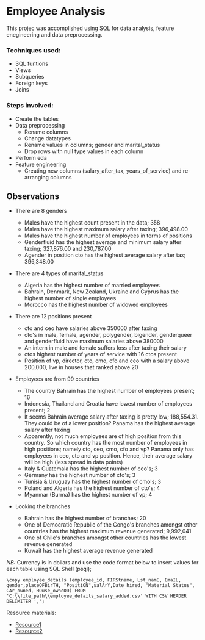 # **Employee Analysis**

This projec was accomplished using SQL for data analysis, feature enegineering and data preprocessing.

### **Techniques used:**
- SQL funtions
- Views
- Subqueries
- Foreign keys
- Joins

### **Steps involved:**
- Create the tables
- Data preprocessing
	- Rename columns
	- Change datatypes
	- Rename values in columns; gender and marital_status
	- Drop rows with null type values in each column
- Perform eda 
- Feature engineering
	- Creating new columns (salary_after_tax, years_of_service) and re-arranging columns

## **Observations**
- There are 8 genders
	- Males have the highest count present in the data; 358
	- Males have the highest maximum salary after taxing; 396,498.00
	- Males have the highest number of employees in terms of positions
	- Genderfluid has the highest average and minimum salary after taxing; 327,876.00 and 230,787.00
	- Agender in position cto has the highest average salary after tax; 396,348.00

- There are 4 types of marital_status
	- Algeria has the highest number of married employees
	- Bahrain, Denmark, New Zealand, Ukraine and Cyprus has the highest number of single employees
	- Morocco has the highest number of widowed employees

- There are 12 positions present
	- cto and ceo have salaries above 350000 after taxing
	- cto's in male, female, agender, polygender, bigender, genderqueer and genderfluid have maximum salaries above 380000
	- An intern in male and female suffers loss after taxing their salary
	- ctos highest number of years of service with 16 ctos present
	- Position of vp, director, cto, cmo, cfo and ceo with a salary above 200,000, live in houses that ranked above 20

- Employees are from 99 countries
	- The country Bahrain has the highest number of employees present; 16
	- Indonesia, Thailand and Croatia have lowest number of employees present; 2
	- It seems Bahrain average salary after taxing is pretty low; 188,554.31. They could be of a lower position? Panama has the highest average salary after taxing
	- Apparently, not much employees are of high position from this country. So which country has the most number of employees in high positions; namely cto, ceo, cmo, cfo and vp? Panama only has employees in ceo, cto and vp position. Hence, their average salary will be high (less spread in data points)
	- Italy & Guatemala has the highest number of ceo's; 3
	- Germany has the highest number of cfo's; 3
	- Tunisia & Uruguay has the highest number of cmo's;  3
	- Poland and Algeria has the highest number of cto's; 4
	- Myanmar (Burma) has the highest number of vp; 4

- Looking the branches
	- Bahrain has the highest number of branches; 20
	- One of Democratic Republic of the Congo's branches amongst other countries has the highest maximum revenue generated; 9,992,041
	- One of Chile's branches  amongst other countries has the lowest revenue generated 
	- Kuwait has the highest average revenue generated

*NB:* Currency is in dollars and use the code format below to insert values for each table using SQL Shell (psql);

```\copy employee_details (employee_id, FIRStname, Lst_namE, EmaIL, gender,placeOFBirTH, "PositiON",salArY,Date_hired, "Material Status", CAr_owned, HOuse_owneDD) FROM 'C:\\file_path\\employee_details_salary_added.csv' WITH CSV HEADER DELIMITER ',';```

Resource materials:
- [Resource1](https://www.postgresqltutorial.com/)
- [Resource2](https://www.postgresql.org/docs/current/index.html)